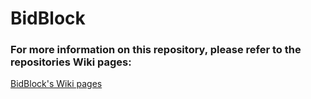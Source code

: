 # BidBlock
### For more information on this repository, please refer to the repositories Wiki pages:
<a href="https://gitlab.com/Maestro07/trypto-gitlab/-/wikis/home">BidBlock's Wiki pages</a>

